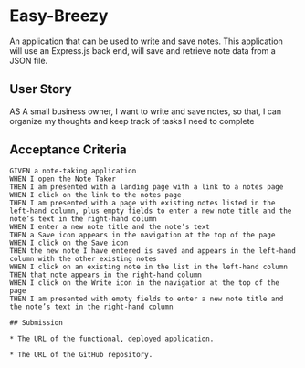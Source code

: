 # Easy-Breezy
An application that can be used to write and save notes. 
This application will use an Express.js back end, will save and retrieve note data from a JSON file.

## User Story

AS A small business owner, I want to write and save notes, so that,
I can organize my thoughts and keep track of tasks I need to complete

## Acceptance Criteria

```
GIVEN a note-taking application
WHEN I open the Note Taker
THEN I am presented with a landing page with a link to a notes page
WHEN I click on the link to the notes page
THEN I am presented with a page with existing notes listed in the left-hand column, plus empty fields to enter a new note title and the note’s text in the right-hand column
WHEN I enter a new note title and the note’s text
THEN a Save icon appears in the navigation at the top of the page
WHEN I click on the Save icon
THEN the new note I have entered is saved and appears in the left-hand column with the other existing notes
WHEN I click on an existing note in the list in the left-hand column
THEN that note appears in the right-hand column
WHEN I click on the Write icon in the navigation at the top of the page
THEN I am presented with empty fields to enter a new note title and the note’s text in the right-hand column

## Submission

* The URL of the functional, deployed application.

* The URL of the GitHub repository. 

